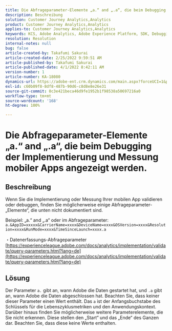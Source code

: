 ```yaml
---
title: Die Abfrageparameter-Elemente „a.“ and „.a“, die beim Debugging der Implementierung und Messung mobiler Apps angezeigt werden.
description: Beschreibung
solution: Customer Journey Analytics,Analytics
product: Customer Journey Analytics,Analytics
applies-to: Customer Journey Analytics,Analytics
keywords: KCS, Adobe Analytics, Adobe Experience Platform, SDK, Debugging, Abfrageparameter
resolution: Resolution
internal-notes: null
bug: false
article-created-by: Takafumi Sakurai
article-created-date: 2/25/2022 9:59:51 AM
article-published-by: Takafumi Sakurai
article-published-date: 4/1/2022 8:42:11 AM
version-number: 1
article-number: KA-18080
dynamics-url: https://adobe-ent.crm.dynamics.com/main.aspx?forceUCI=1&pagetype=entityrecord&etn=knowledgearticle&id=8e2808ab-2196-ec11-b400-000d3a58ba2e
exl-id: c60b09f8-8df8-487b-90d6-c8d8e8e26e31
source-git-commit: 0c3e421beca46d9fe1952b1f98538a50697216a0
workflow-type: tm+mt
source-wordcount: '168'
ht-degree: 100%

---
```


# Die Abfrageparameter-Elemente „a.“ and „.a“, die beim Debugging der Implementierung und Messung mobiler Apps angezeigt werden.

## Beschreibung


Wenn Sie die Implementierung oder Messung Ihrer mobilen App validieren oder debuggen, finden Sie möglicherweise einige Abfrageparameter-„Elemente“, die unten nicht dokumentiert sind.

Beispiel: „a.“ and „.a“ oder im Abfrageparameter: `a.&AppID=xxxxx&CarrierName=xxxx&DeviceName=xxxx&OSVersion=xxxx&Resolution=xxxx&RunMode=xxxx&TimeSinceLaunch=xxxx.a `

・Datenerfassungs-Abfrageparameter
[https://experienceleague.adobe.com/docs/analytics/implementation/validate/query-parameters.html?lang=de](https://experienceleague.adobe.com/docs/analytics/implementation/validate/query-parameters.html?lang=de)




## Lösung


Der Parameter `a.` gibt an, wann Adobe die Daten gestartet hat, und `.a` gibt an, wann Adobe die Daten abgeschlossen hat. Beachten Sie, dass keiner dieser Parameter einen Wert enthält. Das `a` ist der Anfangsbuchstabe des Schlüssels für die Lebenszyklusmetriken und den Anwendungskontext. Darüber hinaus finden Sie möglicherweise weitere Parameterelemente, die Sie nicht erkennen. Diese stellen den „Start“ und das „Ende“ des Ganzen dar. Beachten Sie, dass diese keine Werte enthalten.
